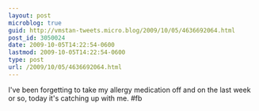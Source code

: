 ```yaml
---
layout: post
microblog: true
guid: http://vmstan-tweets.micro.blog/2009/10/05/4636692064.html
post_id: 3050024
date: 2009-10-05T14:22:54-0600
lastmod: 2009-10-05T14:22:54-0600
type: post
url: /2009/10/05/4636692064.html
---
```

I've been forgetting to take my allergy medication off and on the last week or so, today it's catching up with me. #fb
